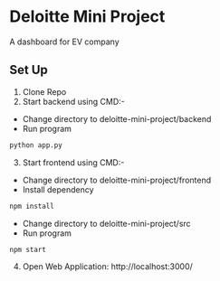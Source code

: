 # Deloitte Mini Project
A dashboard for EV company

## Set Up
1. Clone Repo
2. Start backend using CMD:-
- Change directory to deloitte-mini-project/backend
- Run program
```bash
python app.py
```
3. Start frontend using CMD:-
- Change directory to deloitte-mini-project/frontend
- Install dependency
```bash
npm install
```
- Change directory to deloitte-mini-project/src
- Run program
```bash
npm start
```
4. Open Web Application: http://localhost:3000/

